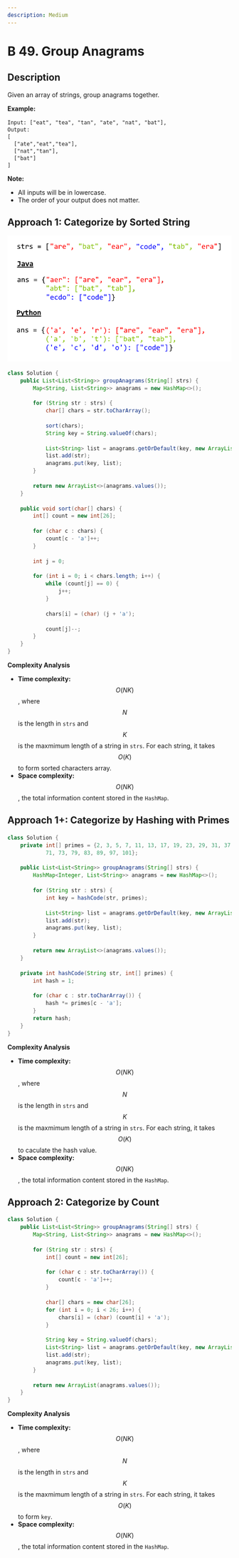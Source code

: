 ```yaml
---
description: Medium
---
```


# B 49. Group Anagrams

## Description

Given an array of strings, group anagrams together.

**Example:**

```text
Input: ["eat", "tea", "tan", "ate", "nat", "bat"],
Output:
[
  ["ate","eat","tea"],
  ["nat","tan"],
  ["bat"]
]
```

**Note:**

* All inputs will be in lowercase.
* The order of your output does not matter.

## Approach 1: **Categorize by Sorted String**

![](../../../.gitbook/assets/image%20%2880%29.png)

```java
class Solution {
    public List<List<String>> groupAnagrams(String[] strs) {
        Map<String, List<String>> anagrams = new HashMap<>();

        for (String str : strs) {
            char[] chars = str.toCharArray();

            sort(chars);
            String key = String.valueOf(chars);

            List<String> list = anagrams.getOrDefault(key, new ArrayList<>());
            list.add(str);
            anagrams.put(key, list);
        }

        return new ArrayList<>(anagrams.values());
    }

    public void sort(char[] chars) {
        int[] count = new int[26];

        for (char c : chars) {
            count[c - 'a']++;
        }

        int j = 0;

        for (int i = 0; i < chars.length; i++) {
            while (count[j] == 0) {
                j++;
            }

            chars[i] = (char) (j + 'a');

            count[j]--;
        }
    }
}
```

**Complexity Analysis**

* **Time complexity:** $$O(NK)$$, where $$N$$ is the length in `strs` and $$K$$ is the maxmimum length of a string in `strs`. For each string, it takes $$O(K)$$ to form sorted characters array.
* **Space complexity:** $$O(NK)$$, the total information content stored in the `HashMap`.

## Approach 1+: Categorize by Hashing with Primes

```java
class Solution {
    private int[] primes = {2, 3, 5, 7, 11, 13, 17, 19, 23, 29, 31, 37, 41, 43, 47, 53, 59, 61, 67,
            71, 73, 79, 83, 89, 97, 101};

    public List<List<String>> groupAnagrams(String[] strs) {
        HashMap<Integer, List<String>> anagrams = new HashMap<>();

        for (String str : strs) {
            int key = hashCode(str, primes);

            List<String> list = anagrams.getOrDefault(key, new ArrayList());
            list.add(str);
            anagrams.put(key, list);
        }

        return new ArrayList<>(anagrams.values());
    }

    private int hashCode(String str, int[] primes) {
        int hash = 1;

        for (char c : str.toCharArray()) {
            hash *= primes[c - 'a'];
        }
        return hash;
    }
}
```

**Complexity Analysis**

* **Time complexity:** $$O(NK)$$, where $$N$$ is the length in `strs` and $$K$$ is the maxmimum length of a string in `strs`. For each string, it takes $$O(K)$$ to caculate the hash value.
* **Space complexity:** $$O(NK)$$, the total information content stored in the `HashMap`.

## Approach 2: Categorize by Count

```java
class Solution {
    public List<List<String>> groupAnagrams(String[] strs) {
        Map<String, List<String>> anagrams = new HashMap<>();

        for (String str : strs) {
            int[] count = new int[26];

            for (char c : str.toCharArray()) {
                count[c - 'a']++;
            }

            char[] chars = new char[26];
            for (int i = 0; i < 26; i++) {
                chars[i] = (char) (count[i] + 'a');
            }

            String key = String.valueOf(chars);
            List<String> list = anagrams.getOrDefault(key, new ArrayList<>());
            list.add(str);
            anagrams.put(key, list);
        }

        return new ArrayList(anagrams.values());
    }
}
```

**Complexity Analysis**

* **Time complexity:** $$O(NK)$$, where $$N$$ is the length in `strs` and $$K$$ is the maxmimum length of a string in `strs`. For each string, it takes $$O(K)$$ to form `key`.
* **Space complexity:** $$O(NK)$$, the total information content stored in the `HashMap`.

